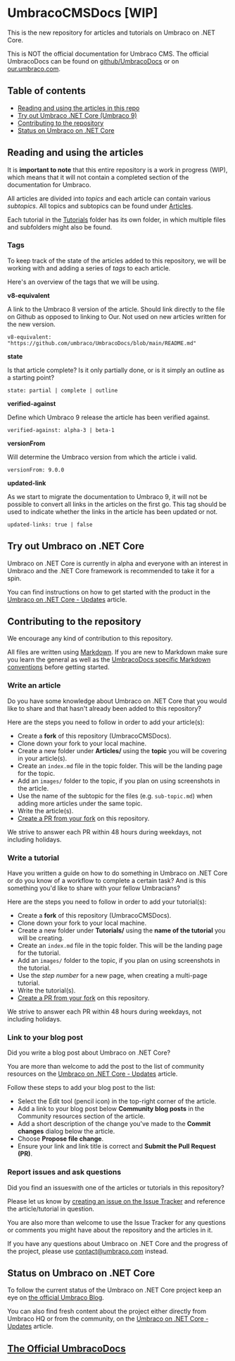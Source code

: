 # UmbracoCMSDocs [WIP]

This is the new repository for articles and tutorials on Umbraco on .NET Core.

This is NOT the official documentation for Umbraco CMS. The official UmbracoDocs can be found on [github/UmbracoDocs](https://github.com/umbraco/UmbracoDocs) or on [our.umbraco.com](https://our.umbraco.com/).

## Table of contents

* [Reading and using the articles in this repo](#reading-and-using-the-articles)
* [Try out Umbraco .NET Core (Umbraco 9)](#try-out-umbraco-on-net-core)
* [Contributing to the repository](#contributing-to-the-repository)
* [Status on Umbraco on .NET Core](#status-on-umbraco-on-net-core)

## Reading and using the articles

It is **important to note** that this entire repository is a work in progress (WIP), which means that it will not contain a completed section of the documentation for Umbraco.

All articles are divided into *topics* and each article can contain various *subtopics*. All topics and subtopics can be found under [Articles](Articles).

Each tutorial in the [Tutorials](Tutorials) folder has its own folder, in which multiple files and subfolders might also be found.

### Tags

To keep track of the state of the articles added to this repository, we will be working with and adding a series of _tags_ to each article.

Here's an overview of the tags that we will be using.

**v8-equivalent**

A link to the Umbraco 8 version of the article. Should link directly to the file on Github as opposed to linking to Our. Not used on new articles written for the new version.

`v8-equivalent: "https://github.com/umbraco/UmbracoDocs/blob/main/README.md"`

**state**

Is that article complete? Is it only partially done, or is it simply an outline as a starting point?

`state: partial | complete | outline`

**verified-against**

Define which Umbraco 9 release the article has been verified against.

`verified-against: alpha-3 | beta-1`

**versionFrom**

Will determine the Umbraco version from which the article i valid.

`versionFrom: 9.0.0`

**updated-link**

As we start to migrate the documentation to Umbraco 9, it will not be possible to convert all links in the articles on the first go. This tag should be used to indicate whether the links in the article has been updated or not.

`updated-links: true | false`

## Try out Umbraco on .NET Core

Umbraco on .NET Core is currently in alpha and everyone with an interest in Umbraco and the .NET Core framework is recommended to take it for a spin.

You can find instructions on how to get started with the product in the [Umbraco on .NET Core - Updates](UmbracoNetCoreUpdates.md) article.

## Contributing to the repository

We encourage any kind of contribution to this repository.

All files are written using [Markdown](https://www.markdownguide.org/cheat-sheet/). If you are new to Markdown make sure you learn the general as well as the [UmbracoDocs specific Markdown conventions](https://our.umbraco.com/documentation/Contribute/Markdown-Conventions/) before getting started.

### Write an article

Do you have some knowledge about Umbraco on .NET Core that you would like to share and that hasn't already been added to this repository?

Here are the steps you need to follow in order to add your article(s):

* Create a **fork** of this repository (UmbracoCMSDocs).
* Clone down your fork to your local machine.
* Create a new folder under **Articles/** using the **topic** you will be covering in your article(s).
* Create an `index.md` file in the topic folder. This will be the landing page for the topic.
* Add an `images/` folder to the topic, if you plan on using screenshots in the article.
* Use the name of the subtopic for the files (e.g. `sub-topic.md`) when adding more articles under the same topic.
* Write the article(s).
* [Create a PR from your fork](https://docs.github.com/en/free-pro-team@latest/github/collaborating-with-issues-and-pull-requests/creating-a-pull-request-from-a-fork) on this repository.

We strive to answer each PR within 48 hours during weekdays, not including holidays.

### Write a tutorial

Have you written a guide on how to do something in Umbraco on .NET Core or do you know of a workflow to complete a certain task? And is this something you'd like to share with your fellow Umbracians?

Here are the steps you need to follow in order to add your tutorial(s):

* Create a **fork** of this repository (UmbracoCMSDocs).
* Clone down your fork to your local machine.
* Create a new folder under **Tutorials/** using the **name of the tutorial** you will be creating.
* Create an `index.md` file in the topic folder. This will be the landing page for the tutorial.
* Add an `images/` folder to the topic, if you plan on using screenshots in the tutorial.
* Use the *step number* for a new page, when creating a multi-page tutorial.
* Write the tutorial(s).
* [Create a PR from your fork](https://docs.github.com/en/free-pro-team@latest/github/collaborating-with-issues-and-pull-requests/creating-a-pull-request-from-a-fork) on this repository.

We strive to answer each PR within 48 hours during weekdays, not including holidays.

### Link to your blog post

Did you write a blog post about Umbraco on .NET Core?

You are more than welcome to add the post to the list of community resources on the [Umbraco on .NET Core - Updates](UmbracoNetCoreUpdates.md) article.

Follow these steps to add your blog post to the list:

* Select the Edit tool (pencil icon) in the top-right corner of the article.
* Add a link to your blog post below **Community blog posts** in the Community resources section of the article.
* Add a short description of the change you've made to the **Commit changes** dialog below the article.
* Choose **Propose file change**.
* Ensure your link and link title is correct and **Submit the Pull Request (PR)**.

### Report issues and ask questions

Did you find an issueswith one of the articles or tutorials in this repository?

Please let us know by [creating an issue on the Issue Tracker](https://github.com/umbraco/UmbracoCMSDocs/issues) and reference the article/tutorial in question.

You are also more than welcome to use the Issue Tracker for any questions or comments you might have about the repository and the articles in it.

If you have any questions about Umbraco on .NET Core and the progress of the project, please use contact@umbraco.com instead.

## Status on Umbraco on .NET Core

To follow the current status of the Umbraco on .NET Core project keep an eye on [the official Umbraco Blog](https://umbraco.com/blog/).

You can also find fresh content about the project either directly from Umbraco HQ or from the community, on the [Umbraco on .NET Core - Updates](UmbracoNetCoreUpdates.md) article.

## [The Official UmbracoDocs](https://github.com/umbraco/UmbracoDocs)
